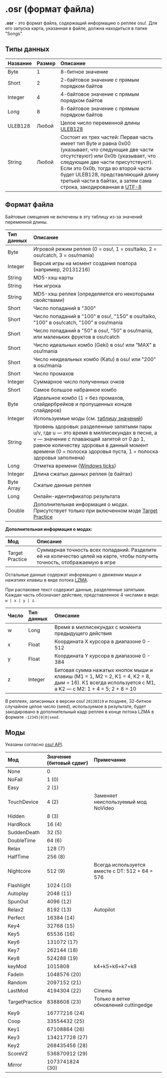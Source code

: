 # .osr (формат файла)

**.osr** - это формат файла, содержащий информацию о реплее osu!. Для его запуска карта, указанная в файле, должна находиться в папке "Songs".

## Типы данных

| Название | Размер | Описание |
| :-- | :-- | :-- |
| Byte | 1 | 8-битное значение |
| Short | 2 | 2-байтовое значение с прямым порядком байтов |
| Integer | 4 | 4-байтовое значение с прямым порядком байтов |
| Long | 8 | 8-байтовое значение с прямым порядком байтов |
| ULEB128 | Любой | Целое число переменной длины [ULEB128](https://en.wikipedia.org/wiki/LEB128) |
| String | Любой | Состоит их трех частей: Первая часть имеет тип Byte и равна 0x00 (указывает, что следующие две части отсутствуют) или 0x0b (указывает, что следующие две части присутствуют). Если это 0x0b, тогда во второй части будет ULEB128, представляющий длину третьей части в байтах, а затем сама строка, закодированная в [UTF-8](https://ru.wikipedia.org/wiki/UTF-8) |

## Формат файла

Байтовые смещения не включены в эту таблицу из-за значений переменной длины.

| Тип данных | Описание |
| :-- | :-- |
| Byte | Игровой режим реплея (0 = osu!, 1 = osu!taiko, 2 = osu!catch, 3 = osu!mania) |
| Integer | Версия игры на момент создания повтора (например, 20131216) |
| String | MD5-хэш карты |
| String | Ник игрока |
| String | MD5-хэш реплея (определяется его некоторыми свойствами) |
| Short | Число попаданий в "300" |
| Short | Число попаданий в "100" в osu!, "150" в osu!taiko, "100" в osu!catch, "100" в osu!mania |
| Short | Число попаданий в "50" в osu!, "50" в osu!mania, или маленьких фруктов в osu!catch |
| Short | Число идеальных комбо (Geki) в osu! или "MAX" в osu!mania |
| Short | Число неидеальных комбо (Katu) в osu! или "200" в osu!mania |
| Short | Число промахов |
| Integer | Суммарное число полученных очков |
| Short | Самое большое набранное комбо |
| Byte | Идеальное комбо (1 = без промахов, слайдербрейков и пропущенных концов слайдеров) |
| Integer | Используемые моды (см. [таблицу значений](#моды)) |
| String | Уровень здоровья: разделенные запятыми пары u/v, где u — это время в миллисекундах в песне, а v — значение с плавающей запятой от 0 до 1, равное количеству здоровья в данный момент времени (0 = полоска здоровья пуста, 1 = полоска здоровья заполнена) |
| Long | Отметка времени ([Windows ticks](https://learn.microsoft.com/ru-ru/dotnet/api/system.datetime.ticks)) |
| Integer | Длина сжатых данных реплея (в байтах) |
| Byte Array | Сжатые данные реплея |
| Long | Онлайн-идентификатор результата |
| Double | Дополнительная информация о модах. Присутствует только при включенном моде [Target Practice](/wiki/Gameplay/Game_modifier/Target_Practice) |

**Дополнительная информация о модах:**

| Мод | Описание |
| :-- | :-- |
| Target Practice | Суммарная точность всех попаданий. Разделите её на количество целей на карте, чтобы получить точность, отображаемую в игре |

Остальные данные содержат информацию о движении мыши и нажатиях клавиш в виде потока [LZMA](https://ru.wikipedia.org/wiki/LZMA).

При распаковке текст содержит данные, разделенные запятыми. Каждая часть обозначает действие, представленное 4 числами в виде: `w | x | y | z`.

| Число | Тип данных | Описание |
| :-- | :-- | :-- |
| w | Long | Время в миллисекундах с момента предыдущего действия |
| x | Float | Координата Х курсора в диапазоне 0 - 512 |
| y | Float | Координата Y курсора в диапазоне 0 - 384 |
| z | Integer | Битовая сумма нажатых кнопок мыши и клавиш (M1 = 1, M2 = 2, K1 = 4, K2 = 8, дым = 16). K1 всегда используется с M1, а K2 — с M2: 1 + 4 = 5; 2 + 8 = 10 |

В реплеях, записанных в версии osu! `20130319` и позднее, 32-битное случайное целое число (seed), используемое в результате, будет закодировано в дополнительный кадр реплея в конце потока LZMA в формате `-12345|0|0|seed`.

## Моды

Указаны согласно [osu! API](https://github.com/ppy/osu-api/wiki#mods).

| Мод | Значение (битовый сдвиг) | Примечание |
| :-- | :-- | :-- |
| None | 0 |  |
| NoFail | 1 (0) |  |
| Easy | 2 (1) |  |
| TouchDevice | 4 (2) | Заменяет неиспользуемый мод NoVideo |
| Hidden | 8 (3) |  |
| HardRock | 16 (4) |  |
| SuddenDeath | 32 (5) |  |
| DoubleTime | 64 (6) |  |
| Relax | 128 (7) |  |
| HalfTime | 256 (8) |  |
| Nightcore | 512 (9) | Всегда используется вместе с DT: 512 + 64 = 576 |
| Flashlight | 1024 (10) |  |
| Autoplay | 2048 (11) |  |
| SpunOut | 4096 (12) |  |
| Relax2 | 8192 (13) | Autopilot |
| Perfect | 16384 (14) |  |
| Key4 | 32768 (15) |  |
| Key5 | 65536 (16) |  |
| Key6 | 131072 (17) |  |
| Key7 | 262144 (18) |  |
| Key8 | 524288 (19) |  |
| keyMod | 1015808 | k4+k5+k6+k7+k8 |
| FadeIn | 1048576 (20) |  |
| Random | 2097152 (21) |  |
| LastMod | 4194304 (22) | Cinema |
| TargetPractice | 8388608 (23) | Только в ветке обновлений cuttingedge |
| Key9 | 16777216 (24) |  |
| Coop | 33554432 (25) |  |
| Key1 | 67108864 (26) |  |
| Key3 | 134217728 (27) |  |
| Key2 | 268435456 (28) |  |
| ScoreV2 | 536870912 (29) |  |
| Mirror | 1073741824 (30) |  |
